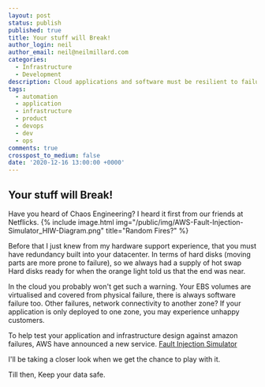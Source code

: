 ```yaml
---
layout: post
status: publish
published: true
title: Your stuff will Break!
author_login: neil
author_email: neil@neilmillard.com
categories:
  - Infrastructure
  - Development
description: Cloud applications and software must be resilient to failure.
tags:
  - automation
  - application
  - infrastructure
  - product
  - devops
  - dev
  - ops
comments: true
crosspost_to_medium: false
date: '2020-12-16 13:00:00 +0000'
---
```

Your stuff will Break!
------------
Have you heard of Chaos Engineering? I heard it first from our friends at Netflicks.
{% include image.html
     img="/public/img/AWS-Fault-Injection-Simulator_HIW-Diagram.png"
     title="Random Fires?" %}

Before that I just knew from my hardware support experience, that you must have redundancy built into your datacenter.
In terms of hard disks (moving parts are more prone to failure), so we always had a supply of hot swap Hard disks ready for when the orange light told us that the end was near.

In the cloud you probably won't get such a warning. Your EBS volumes are virtualised and covered from physical failure, there is always software failure too.
Other failures, network connectivity to another zone? If your application is only deployed to one zone, you may experience unhappy customers.

To help test your application and infrastructure design against amazon failures, AWS have announced a new service.
<a href="https://aws.amazon.com/fis/">Fault Injection Simulator</a>

I'll be taking a closer look when we get the chance to play with it.

Till then, Keep your data safe.
